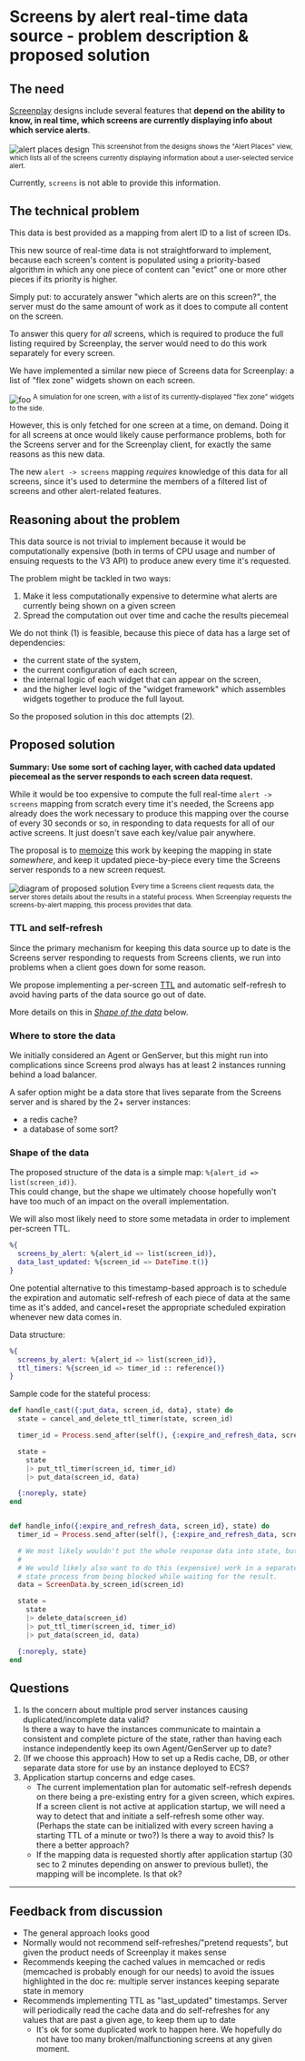 # Screens by alert real-time data source - problem description & proposed solution

## The need
[Screenplay][screenplay] designs include several features that **depend on the ability to know, in real time,
which screens are currently displaying info about which service alerts**.

![alert places design][screenplay places with alert]
<sup>This screenshot from the designs shows the "Alert Places" view, which lists all of the screens currently
displaying information about a user-selected service alert.</sup>

Currently, `screens` is not able to provide this information.

## The technical problem
This data is best provided as a mapping from alert ID to a list of screen IDs.

This new source of real-time data is not straightforward to implement, because
each screen's content is populated using a priority-based algorithm in which
any one piece of content can "evict" one or more other pieces if its priority
is higher.

Simply put: to accurately answer "which alerts are on this screen?", the server must do the same amount of work as it does to compute all content on the screen.

To answer this query for _all_ screens, which is required to produce the full listing required by Screenplay, the server would need to do
this work separately for every screen.

We have implemented a similar new piece of Screens data for Screenplay: a list of "flex zone" widgets shown on each screen.

![foo][screenplay simulation with flex widgets list]
<sup>A simulation for one screen, with a list of its currently-displayed "flex zone" widgets to the side.</sup>

However, this is only fetched for one screen at a time, on demand. Doing it for all screens at once would likely cause performance
problems, both for the Screens server and for the Screenplay client, for exactly the same reasons as this new data.

The new `alert -> screens` mapping _requires_ knowledge of this data for all screens, since it's used to determine the members of
a filtered list of screens and other alert-related features.

## Reasoning about the problem

This data source is not trivial to implement because it would be computationally expensive (both in terms of CPU usage and number of ensuing requests to the V3 API) to produce anew every time it's requested.

The problem might be tackled in two ways:

1. Make it less computationally expensive to determine what alerts are currently being shown on a given screen
2. Spread the computation out over time and cache the results piecemeal

We do not think (1) is feasible, because this piece of data has a large set of dependencies:
- the current state of the system,
- the current configuration of each screen,
- the internal logic of each widget that can appear on the screen,
- and the higher level logic of the "widget framework" which assembles widgets together to produce the full layout.

So the proposed solution in this doc attempts (2).

## Proposed solution

**Summary: Use some sort of caching layer, with cached data updated piecemeal as the server responds to each screen data request.**

While it would be too expensive to compute the full real-time `alert -> screens` mapping from scratch every time it's needed,
the Screens app already does the work necessary to produce this mapping over the course of every 30 seconds or so, in responding
to data requests for all of our active screens. It just doesn't save each key/value pair anywhere.

The proposal is to [memoize][wiki:memoization] this work by keeping the mapping in state _somewhere_, and keep it updated piece-by-piece
every time the Screens server responds to a new screen request.

![diagram of proposed solution][solution diagram]
<sup>Every time a Screens client requests data, the server
stores details about the results in a stateful process. When Screenplay
requests the screens-by-alert mapping, this process provides that data.</sup>

### TTL and self-refresh

Since the primary mechanism for keeping this data source up to date is the Screens server responding to requests from Screens clients, we run into problems when a client goes down for some reason.

We propose implementing a per-screen [TTL][wiki:TTL] and automatic self-refresh to avoid having parts of the data source go out of date.

More details on this in [_Shape of the data_](#shape-of-the-data) below.

### Where to store the data

We initially considered an Agent or GenServer, but this might run into complications since Screens prod always has at least 2 instances running behind a load balancer.

A safer option might be a data store that lives separate from the Screens server and is shared by the 2+ server instances:
- a redis cache?
- a database of some sort?

### Shape of the data

The proposed structure of the data is a simple map: `%{alert_id => list(screen_id)}`.\
This could change, but the shape we ultimately choose hopefully won't have too much of an impact on the overall implementation.

We will also most likely need to store some metadata in order to implement per-screen TTL.
```ex
%{
  screens_by_alert: %{alert_id => list(screen_id)},
  data_last_updated: %{screen_id => DateTime.t()}
}
```

One potential alternative to this timestamp-based approach is to schedule the
expiration and automatic self-refresh of each piece of data at the same time
as it's added, and cancel+reset the appropriate scheduled expiration whenever new data comes in.

Data structure:
```ex
%{
  screens_by_alert: %{alert_id => list(screen_id)},
  ttl_timers: %{screen_id => timer_id :: reference()}
}
```

Sample code for the stateful process:
```ex
def handle_cast({:put_data, screen_id, data}, state) do
  state = cancel_and_delete_ttl_timer(state, screen_id)

  timer_id = Process.send_after(self(), {:expire_and_refresh_data, screen_id}, @ttl_ms)

  state =
    state
    |> put_ttl_timer(screen_id, timer_id)
    |> put_data(screen_id, data)

  {:noreply, state}
end


def handle_info({:expire_and_refresh_data, screen_id}, state) do
  timer_id = Process.send_after(self(), {:expire_and_refresh_data, screen_id}, @ttl_ms)

  # We most likely wouldn't put the whole response data into state, but this is a simplified example.
  #
  # We would likely also want to do this (expensive) work in a separate process to prevent the
  # state process from being blocked while waiting for the result.
  data = ScreenData.by_screen_id(screen_id)

  state =
    state
    |> delete_data(screen_id)
    |> put_ttl_timer(screen_id, timer_id)
    |> put_data(screen_id, data)

  {:noreply, state}
end
```

## Questions
1. Is the concern about multiple prod server instances causing duplicated/incomplete data valid?\
   Is there a way to have the instances communicate to maintain a consistent and complete picture of the state, rather than having each instance independently keep its own Agent/GenServer up to date?
2. (If we choose this approach) How to set up a Redis cache, DB, or other separate data store for use by an instance deployed to ECS?
3. Application startup concerns and edge cases.
   - The current implementation plan for automatic self-refresh depends on there being a pre-existing entry for a given screen, which
     expires. If a screen client is not active at application startup, we will need a way to detect that and initiate a self-refresh some other way. (Perhaps the state can be initialized with every screen having a starting TTL of a minute or two?)
     Is there a way to avoid this? Is there a better approach?
   - If the mapping data is requested shortly after application startup (30 sec to 2 minutes depending on answer to previous bullet), the mapping will be incomplete. Is that ok?

---

## Feedback from discussion

- The general approach looks good
- Normally would not recommend self-refreshes/"pretend requests", but given the product needs of Screenplay it makes sense
- Recommends keeping the cached values in memcached or redis (memcached is probably enough for our needs) to avoid the issues highlighted in the doc re: multiple server instances keeping separate state in memory
- Recommends implementing TTL as "last_updated" timestamps. Server will periodically read the cache data and do self-refreshes for any values that are past a given age, to keep them up to date
  - It's ok for some duplicated work to happen here. We hopefully do not have too many broken/malfunctioning screens at any given moment.

[screenplay]: https://github.com/mbta/screenplay
[screenplay design]: https://github.com/mbta/screenplay
[screenplay places with alert]: /docs/assets/screenplay_places_with_alert.png
[screenplay simulation with flex widgets list]: /docs/assets/screenplay_simulation_with_flex_widgets_list.png
[wiki:memoization]: https://en.wikipedia.org/wiki/Memoization
[solution diagram]: /docs/assets/screenplay_screens_by_alert_proposed_implementation_diagram.png
[wiki:TTL]: https://en.wikipedia.org/wiki/Time_to_live
